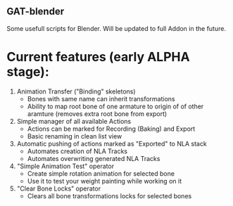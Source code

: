 ## GAT-blender

Some usefull scripts for Blender. Will be updated to full Addon in the future.

# Current features (early ALPHA stage):
1. Animation Transfer ("Binding" skeletons)
	* Bones with same name can inherit transformations
	* Ability to map root bone of one armature to origin of of other aramture (removes extra root bone from export)
1. Simple manager of all available Actions
	* Actions can be marked for Recording (Baking) and Export
	* Basic renaming in clean list view
1. Automatic pushing of actions marked as "Exported" to NLA stack
	* Automates creation of NLA Tracks
	* Automates overwriting generated NLA Tracks
1. "Simple Animation Test" operator
	* Create simple rotation animation for selected bone
	* Use it to test your weight painting while working on it
1. "Clear Bone Locks" operator
	* Clears all bone transformations locks for selected bones
